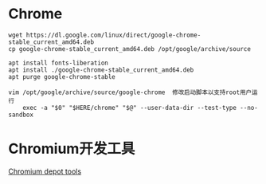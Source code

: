 # Chrome

```
wget https://dl.google.com/linux/direct/google-chrome-stable_current_amd64.deb
cp google-chrome-stable_current_amd64.deb /opt/google/archive/source

apt install fonts-liberation
apt install ./google-chrome-stable_current_amd64.deb
apt purge google-chrome-stable

vim /opt/google/archive/source/google-chrome  修改启动脚本以支持root用户运行
    exec -a "$0" "$HERE/chrome" "$@" --user-data-dir --test-type --no-sandbox
```

# Chromium开发工具
[Chromium depot tools](https://chromium.googlesource.com/chromium/tools/depot_tools)


